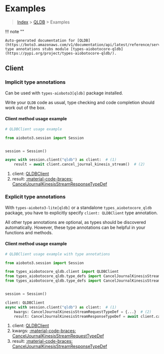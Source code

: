 # Examples

> [Index](../README.md) > [QLDB](./README.md) > Examples

!!! note ""

    Auto-generated documentation for [QLDB](https://boto3.amazonaws.com/v1/documentation/api/latest/reference/services/qldb.html#qldb)
    type annotations stubs module [types-aiobotocore-qldb](https://pypi.org/project/types-aiobotocore-qldb/).

## Client

### Implicit type annotations

Can be used with `types-aioboto3[qldb]` package installed.

Write your `QLDB` code as usual,
type checking and code completion should work out of the box.



#### Client method usage example

```python
# QLDBClient usage example

from aioboto3.session import Session


session = Session()

async with session.client("qldb") as client:  # (1)
    result = await client.cancel_journal_kinesis_stream()  # (2)
```

1. client: [QLDBClient](./client.md)
2. result: [:material-code-braces: CancelJournalKinesisStreamResponseTypeDef](./type_defs.md#canceljournalkinesisstreamresponsetypedef)






### Explicit type annotations

With `types-aioboto3-lite[qldb]`
or a standalone `types_aiobotocore_qldb` package, you have to explicitly specify
`client: QLDBClient` type annotation.

All other type annotations are optional, as types should be discovered automatically.
However, these type annotations can be helpful in your functions and methods.


#### Client method usage example

```python
# QLDBClient usage example with type annotations

from aioboto3.session import Session

from types_aiobotocore_qldb.client import QLDBClient
from types_aiobotocore_qldb.type_defs import CancelJournalKinesisStreamResponseTypeDef
from types_aiobotocore_qldb.type_defs import CancelJournalKinesisStreamRequestTypeDef


session = Session()

client: QLDBClient
async with session.client("qldb") as client:  # (1)
    kwargs: CancelJournalKinesisStreamRequestTypeDef = {...}  # (2)
    result: CancelJournalKinesisStreamResponseTypeDef = await client.cancel_journal_kinesis_stream(**kwargs)  # (3)
```

1. client: [QLDBClient](./client.md)
2. kwargs: [:material-code-braces: CancelJournalKinesisStreamRequestTypeDef](./type_defs.md#canceljournalkinesisstreamrequesttypedef)
3. result: [:material-code-braces: CancelJournalKinesisStreamResponseTypeDef](./type_defs.md#canceljournalkinesisstreamresponsetypedef)






